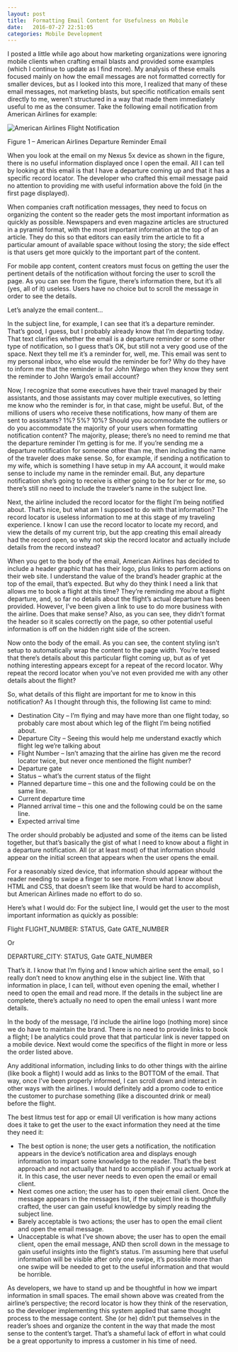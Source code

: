 ```yaml
---
layout: post
title:  Formatting Email Content for Usefulness on Mobile
date:   2016-07-27 22:51:05
categories: Mobile Development
---
```

I posted a little while ago about how marketing organizations were ignoring mobile clients when crafting email blasts and provided some examples (which I continue to update as I find more). My analysis of these emails focused mainly on how the email messages are not formatted correctly for smaller devices, but as I looked into this more, I realized that many of these email messages, not marketing blasts, but specific notification emails sent directly to me, weren’t structured in a way that made them immediately useful to me as the consumer. Take the following email notification from American Airlines for example:

![American Airlines Flight Notification](images/stories/2016/email-formatting-for-use-640.png) 

Figure 1 – American Airlines Departure Reminder Email

When you look at the email on my Nexus 5x device as shown in the figure, there is no useful information displayed once I open the email. All I can tell by looking at this email is that I have a departure coming up and that it has a specific record locator. The developer who crafted this email message paid no attention to providing me with useful information above the fold (in the first page displayed).

When companies craft notification messages, they need to focus on organizing the content so the reader gets the most important information as quickly as possible. Newspapers and even magazine articles are structured in a pyramid format, with the most important information at the top of an article. They do this so that editors can easily trim the article to fit a particular amount of available space without losing the story; the side effect is that users get more quickly to the important part of the content.

For mobile app content, content creators must focus on getting the user the pertinent details of the notification without forcing the user to scroll the page. As you can see from the figure, there’s information there, but it’s all (yes, all of it) useless. Users have no choice but to scroll the message in order to see the details.

Let’s analyze the email content…

In the subject line, for example, I can see that it’s a departure reminder. That’s good, I guess, but I probably already know that I’m departing today. That text clarifies whether the email is a departure reminder or some other type of notification, so I guess that’s OK, but still not a very good use of the space. Next they tell me it’s a reminder for, well, me. This email was sent to my personal inbox, who else would the reminder be for? Why do they have to inform me that the reminder is for John Wargo when they know they sent the reminder to John Wargo’s email account?

Now, I recognize that some executives have their travel managed by their assistants, and those assistants may cover multiple executives, so letting me know who the reminder is for, in that case, might be useful. But, of the millions of users who receive these notifications, how many of them are sent to assistants? 1%? 5%? 10%? Should you accommodate the outliers or do you accommodate the majority of your users when formatting notification content? The majority, please; there’s no need to remind me that the departure reminder I’m getting is for me. If you’re sending me a departure notification for someone other than me, then including the name of the traveler does make sense. So, for example, if sending a notification to my wife, which is something I have setup in my AA account, it would make sense to include my name in the reminder email. But, any departure notification she’s going to receive is either going to be for her or for me, so there’s still no need to include the traveler’s name in the subject line.

Next, the airline included the record locator for the flight I’m being notified about. That’s nice, but what am I supposed to do with that information? The record locator is useless information to me at this stage of my traveling experience. I know I can use the record locator to locate my record, and view the details of my current trip, but the app creating this email already had the record open, so why not skip the record locator and actually include details from the record instead?

When you get to the body of the email, American Airlines has decided to include a header graphic that has their logo, plus links to perform actions on their web site. I understand the value of the brand’s header graphic at the top of the email, that’s expected. But why do they think I need a link that allows me to book a flight at this time? They’re reminding me about a flight departure, and, so far no details about the flight’s actual departure has been provided. However, I’ve been given a link to use to do more business with the airline. Does that make sense? Also, as you can see, they didn’t format the header so it scales correctly on the page, so other potential useful information is off on the hidden right side of the screen.

Now onto the body of the email. As you can see, the content styling isn’t setup to automatically wrap the content to the page width. You’re teased that there’s details about this particular flight coming up, but as of yet nothing interesting appears except for a repeat of the record locator. Why repeat the record locator when you’ve not even provided me with any other details about the flight?

So, what details of this flight are important for me to know in this notification? As I thought through this, the following list came to mind:

*   Destination City – I’m flying and may have more than one flight today, so probably care most about which leg of the flight I’m being notified about.
*   Departure City – Seeing this would help me understand exactly which flight leg we’re talking about
*   Flight Number – Isn’t amazing that the airline has given me the record locator twice, but never once mentioned the flight number?
*   Departure gate
*   Status – what’s the current status of the flight
*   Planned departure time – this one and the following could be on the same line.
*   Current departure time
*   Planned arrival time – this one and the following could be on the same line.
*   Expected arrival time

The order should probably be adjusted and some of the items can be listed together, but that’s basically the gist of what I need to know about a flight in a departure notification. All (or at least most) of that information should appear on the initial screen that appears when the user opens the email.

For a reasonably sized device, that information should appear without the reader needing to swipe a finger to see more. From what I know about HTML and CSS, that doesn’t seem like that would be hard to accomplish, but American Airlines made no effort to do so.

Here’s what I would do: For the subject line, I would get the user to the most important information as quickly as possible:

Flight FLIGHT\_NUMBER: STATUS, Gate GATE\_NUMBER

Or

DEPARTURE\_CITY: STATUS, Gate GATE\_NUMBER

That’s it. I know that I’m flying and I know which airline sent the email, so I really don’t need to know anything else in the subject line. With that information in place, I can tell, without even opening the email, whether I need to open the email and read more. If the details in the subject line are complete, there’s actually no need to open the email unless I want more details.

In the body of the message, I’d include the airline logo (nothing more) since we do have to maintain the brand. There is no need to provide links to book a flight; I be analytics could prove that that particular link is never tapped on a mobile device. Next would come the specifics of the flight in more or less the order listed above.

Any additional information, including links to do other things with the airline (like book a flight) I would add as links to the BOTTOM of the email. That way, once I’ve been properly informed, I can scroll down and interact in other ways with the airlines. I would definitely add a promo code to entice the customer to purchase something (like a discounted drink or meal) before the flight.

The best litmus test for app or email UI verification is how many actions does it take to get the user to the exact information they need at the time they need it:

*   The best option is none; the user gets a notification, the notification appears in the device’s notification area and displays enough information to impart some knowledge to the reader. That’s the best approach and not actually that hard to accomplish if you actually work at it. In this case, the user never needs to even open the email or email client.
*   Next comes one action; the user has to open their email client. Once the message appears in the messages list, if the subject line is thoughtfully crafted, the user can gain useful knowledge by simply reading the subject line.
*   Barely acceptable is two actions; the user has to open the email client and open the email message.
*   Unacceptable is what I’ve shown above; the user has to open the email client, open the email message, AND then scroll down in the message to gain useful insights into the flight’s status. I’m assuming here that useful information will be visible after only one swipe, it’s possible more than one swipe will be needed to get to the useful information and that would be horrible.

As developers, we have to stand up and be thoughtful in how we impart information in small spaces. The email shown above was created from the airline’s perspective; the record locator is how they think of the reservation, so the developer implementing this system applied that same thought process to the message content. She (or he) didn’t put themselves in the reader’s shoes and organize the content in the way that made the most sense to the content’s target. That’s a shameful lack of effort in what could be a great opportunity to impress a customer in his time of need.